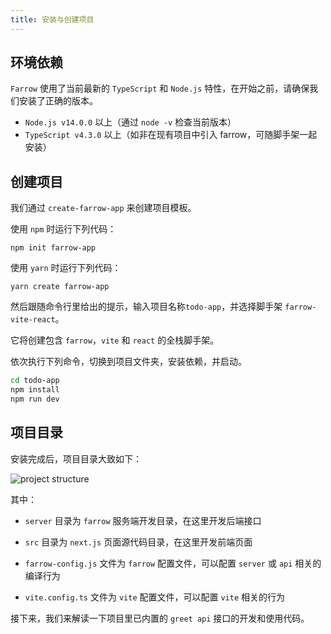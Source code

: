 ```yaml
---
title: 安装与创建项目
---
```


## 环境依赖

`Farrow` 使用了当前最新的 `TypeScript` 和 `Node.js` 特性，在开始之前，请确保我们安装了正确的版本。

- `Node.js v14.0.0` 以上（通过 `node -v` 检查当前版本）
- `TypeScript v4.3.0` 以上（如非在现有项目中引入 farrow，可随脚手架一起安装）

## 创建项目

我们通过 `create-farrow-app` 来创建项目模板。

使用 `npm` 时运行下列代码：

```shell
npm init farrow-app
```

使用 `yarn` 时运行下列代码：

```shell
yarn create farrow-app
```

然后跟随命令行里给出的提示，输入项目名称`todo-app`，并选择脚手架 `farrow-vite-react`。

它将创建包含 `farrow`，`vite` 和 `react` 的全栈脚手架。

依次执行下列命令，切换到项目文件夹，安装依赖，并启动。

```sh
cd todo-app
npm install
npm run dev
```

## 项目目录

安装完成后，项目目录大致如下：

![project structure](/img/project-structure.png)

其中：

- `server` 目录为 `farrow` 服务端开发目录，在这里开发后端接口

- `src` 目录为 `next.js` 页面源代码目录，在这里开发前端页面

- `farrow-config.js` 文件为 `farrow` 配置文件，可以配置 `server` 或 `api` 相关的编译行为

- `vite.config.ts` 文件为 `vite` 配置文件，可以配置 `vite` 相关的行为

接下来，我们来解读一下项目里已内置的 `greet api` 接口的开发和使用代码。
